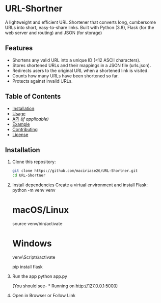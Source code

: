 # URL-Shortner

A lightweight and efficient URL Shortener that converts long, cumbersome URLs into short, easy-to-share links. Built with Python (3.8), Flask (for the web server and routing) and JSON (for storage)

##  Features
- Shortens any valid URL into a unique ID (<12 ASCII characters).
- Stores shortened URLs and their mappings in a JSON file (urls.json).
- Redirects users to the original URL when a shortened link is visited.
- Counts how many URLs have been shortened so far.
- Protects against invalid URLs.


##  Table of Contents
- [Installation](#installation)  
- [Usage](#usage)  
- [API](#api) *(if applicable)*  
- [Example](#example)  
- [Contributing](#contributing)  
- [License](#license)


##  Installation

1. Clone this repository:  
   ```bash
   git clone https://github.com/maciriase26/URL-Shortner.git
   cd URL-Shortner

2. Install dependencies
    Create a virtual environment and install Flask:
    python -m venv venv
    # macOS/Linux
    source venv/bin/activate
    # Windows
    venv\Scripts\activate
    
    pip install flask

3. Run the app
    python app.py
    
    (You should see- * Running on http://127.0.0.1:5000)

4. Open in Browser or Follow Link
   
